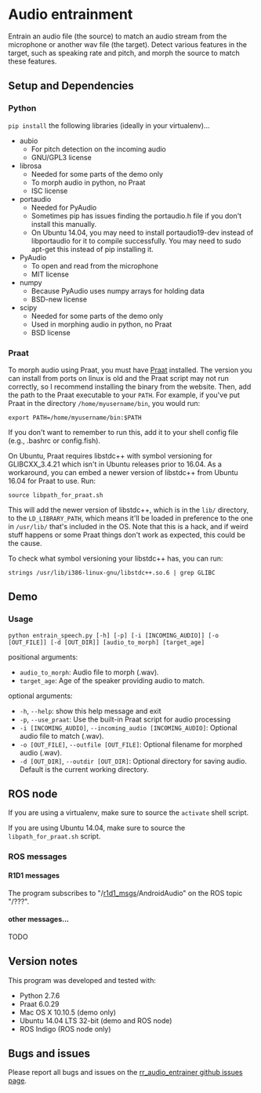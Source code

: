 # Audio entrainment

Entrain an audio file (the source) to match an audio stream from the microphone
or another wav file (the target). Detect various features in the target, such
as speaking rate and pitch, and morph the source to match these features.

## Setup and Dependencies

### Python
`pip install` the following libraries (ideally in your virtualenv)...

- aubio
    - For pitch detection on the incoming audio
    - GNU/GPL3 license
- librosa
    - Needed for some parts of the demo only
    - To morph audio in python, no Praat
    - ISC license
- portaudio
    - Needed for PyAudio
    - Sometimes pip has issues finding the portaudio.h file if you don't
      install this manually.
    - On Ubuntu 14.04, you may need to install portaudio19-dev instead of
      libportaudio for it to compile successfully. You may need to sudo apt-get
      this instead of pip installing it.
- PyAudio
    - To open and read from the microphone
    - MIT license
- numpy
    - Because PyAudio uses numpy arrays for holding data
    - BSD-new license
- scipy
    - Needed for some parts of the demo only
    - Used in morphing audio in python, no Praat
    - BSD license

### Praat

To morph audio using Praat, you must have [Praat](www.praat.org) installed. The
version you can install from ports on linux is old and the Praat script may not
run correctly, so I recommend installing the binary from the website. Then, add
the path to the Praat executable to your `PATH`. For example, if you've put
Praat in the directory `/home/myusername/bin`, you would run:

`export PATH=/home/myusername/bin:$PATH`

If you don't want to remember to run this, add it to your shell config file (e.g., .bashrc or config.fish).

On Ubuntu, Praat requires libstdc++ with symbol versioning for GLIBCXX\_3.4.21
which isn't in Ubuntu releases prior to 16.04. As a workaround, you can embed a
newer version of libstdc++ from Ubuntu 16.04 for Praat to use. Run:

`source libpath_for_praat.sh`

This will add the newer version of libstdc++, which is in the `lib/` directory,
to the `LD_LIBRARY_PATH`, which means it'll be loaded in preference to the one
in `/usr/lib/` that's included in the OS. Note that this is a hack, and if
weird stuff happens or some Praat things don't work as expected, this could be
the cause.

To check what symbol versioning your libstdc++ has, you can run:

`strings /usr/lib/i386-linux-gnu/libstdc++.so.6 | grep GLIBC`

## Demo

### Usage

`python entrain_speech.py [-h] [-p] [-i [INCOMING_AUDIO]] [-o [OUT_FILE]] [-d
[OUT_DIR]] [audio_to_morph] [target_age]`

positional arguments:
- `audio_to_morph`: Audio file to morph (.wav).
- `target_age`: Age of the speaker providing audio to match.

optional arguments:
- `-h`, `--help`: show this help message and exit
- `-p`, `--use_praat`: Use the built-in Praat script for audio processing
- `-i [INCOMING_AUDIO]`, `--incoming_audio [INCOMING_AUDIO]`: Optional audio
  file to match (.wav).
- `-o [OUT_FILE]`, `--outfile [OUT_FILE]`: Optional filename for morphed audio
  (.wav).
- `-d [OUT_DIR]`, `--outdir [OUT_DIR]`: Optional directory for saving audio.
  Default is the current working directory.

## ROS node

If you are using a virtualenv, make sure to source the `activate` shell script.

If you are using Ubuntu 14.04, make sure to source the `libpath_for_praat.sh`
script.

### ROS messages

#### R1D1 messages
The program subscribes to "/[r1d1\_msgs](https://github.com/mitmedialab/r1d1_msgs "/r1d1_msgs")/AndroidAudio" on the ROS topic "/???".

#### other messages...
TODO


## Version notes

This program was developed and tested with:

- Python 2.7.6
- Praat 6.0.29
- Mac OS X 10.10.5 (demo only)
- Ubuntu 14.04 LTS 32-bit (demo and ROS node)
- ROS Indigo (ROS node only)

## Bugs and issues

Please report all bugs and issues on the [rr_audio_entrainer github issues
page](https://github.com/mitmedialab/rr_audio_entrainer/issues).


